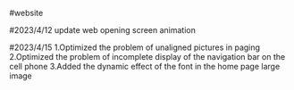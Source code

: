 #website

#2023/4/12 
update web opening screen animation

#2023/4/15 
1.Optimized the problem of unaligned pictures in paging
2.Optimized the problem of incomplete display of the navigation bar on the cell phone
3.Added the dynamic effect of the font in the home page large image
